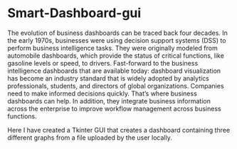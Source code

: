 # Smart-Dashboard-gui
The evolution of business dashboards can be traced back four decades. In the early 1970s, businesses were using decision support systems (DSS) to perform business intelligence tasks. 
They were originally modeled from automobile dashboards, which provide the status of critical functions, like gasoline levels or speed, to drivers.
Fast-forward to the business intelligence dashboards that are available today: dashboard visualization has become an industry standard that is widely adopted by analytics professionals, students, and directors of global organizations.
Companies need to make informed decisions quickly. That’s where business dashboards can help. In addition, they integrate business information across the enterprise to improve workflow management across business functions.

Here I have created a Tkinter GUI that creates a dashboard containing three different graphs from a file uploaded by the user locally.
